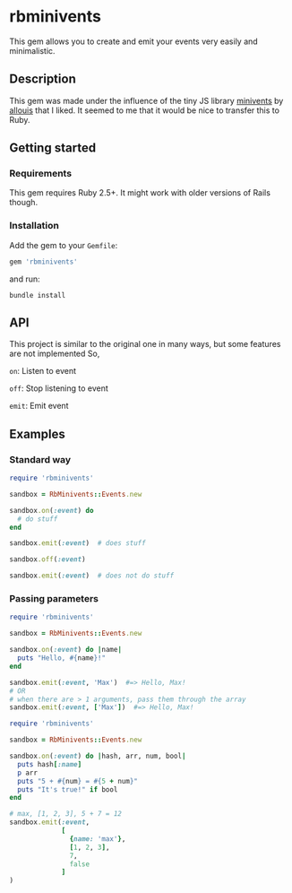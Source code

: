 # rbminivents
This gem allows you to create and emit your events very easily and minimalistic.

## Description
This gem was made under the influence of the tiny JS library [minivents](https://github.com/allouis/minivents) by [allouis](https://github.com/allouis) that I liked. It seemed to me that it would be nice to transfer this to Ruby.

## Getting started

### Requirements

This gem requires Ruby 2.5+. It might work with older versions of Rails though.

### Installation

Add the gem to your `Gemfile`:

```ruby
gem 'rbminivents'
```

and run:

```
bundle install
```

## API
This project is similar to the original one in many ways, but some features are not implemented
So,

`on`: Listen to event

`off`: Stop listening to event

`emit`: Emit event


## Examples
### Standard way
```ruby
require 'rbminivents'

sandbox = RbMinivents::Events.new

sandbox.on(:event) do
  # do stuff
end

sandbox.emit(:event)  # does stuff

sandbox.off(:event)

sandbox.emit(:event)  # does not do stuff
```

### Passing parameters
```ruby
require 'rbminivents'

sandbox = RbMinivents::Events.new

sandbox.on(:event) do |name|
  puts "Hello, #{name}!"
end

sandbox.emit(:event, 'Max')  #=> Hello, Max!
# OR
# when there are > 1 arguments, pass them through the array
sandbox.emit(:event, ['Max'])  #=> Hello, Max!
```

```ruby
require 'rbminivents'

sandbox = RbMinivents::Events.new

sandbox.on(:event) do |hash, arr, num, bool|
  puts hash[:name]
  p arr
  puts "5 + #{num} = #{5 + num}"
  puts "It's true!" if bool
end

# max, [1, 2, 3], 5 + 7 = 12
sandbox.emit(:event,
             [ 
               {name: 'max'},
               [1, 2, 3],
               7,
               false
             ]
)
```
